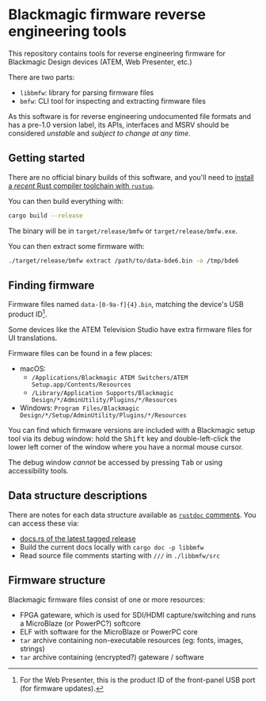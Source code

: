 # Blackmagic firmware reverse engineering tools

This repository contains tools for reverse engineering firmware for Blackmagic
Design devices (ATEM, Web Presenter, etc.)

There are two parts:

* `libbmfw`: library for parsing firmware files
* `bmfw`: CLI tool for inspecting and extracting firmware files

As this software is for reverse engineering undocumented file formats and has a
pre-1.0 version label, its APIs, interfaces and MSRV should be considered
*unstable* and *subject to change at any time*.

## Getting started

There are no official binary builds of this software, and you'll need to
[install a *recent* Rust compiler toolchain with `rustup`][install-rust].

[install-rust]: https://www.rust-lang.org/tools/install

You can then build everything with:

```sh
cargo build --release
```

The binary will be in `target/release/bmfw` or `target/release/bmfw.exe`.

You can then extract some firmware with:

```sh
./target/release/bmfw extract /path/to/data-bde6.bin -o /tmp/bde6
```

## Finding firmware

Firmware files named `data-[0-9a-f]{4}.bin`, matching the device's USB product
ID[^wpid].

Some devices like the ATEM Television Studio have extra firmware files for UI
translations.

Firmware files can be found in a few places:

* macOS:
  * `/Applications/Blackmagic ATEM Switchers/ATEM Setup.app/Contents/Resources`
  * `/Library/Application Supports/Blackmagic Design/*/AdminUtility/Plugins/*/Resources`
* Windows: `Program Files/Blackmagic Design/*/Setup/AdminUtility/Plugins/*/Resources`

You can find which firmware versions are included with a Blackmagic setup tool
via its debug window: hold the <kbd>Shift</kbd> key and double-left-click the
lower left corner of the window where you have a normal mouse cursor.

The debug window *cannot* be accessed by pressing <kbd>Tab</kbd> or using
accessibility tools.

[^wpid]: For the Web Presenter, this is the product ID of the front-panel
USB port (for firmware updates).

## Data structure descriptions

There are notes for each data structure available as
[`rustdoc` comments](https://doc.rust-lang.org/rustdoc/). You can access these
via:

* [docs.rs of the latest tagged release](https://docs.rs/libbmfw/latest/libbmfw/)
* Build the current docs locally with `cargo doc -p libbmfw`
* Read source file comments starting with `///` in `./libbmfw/src`

## Firmware structure

Blackmagic firmware files consist of one or more resources:

* FPGA gateware, which is used for SDI/HDMI capture/switching and runs a
  MicroBlaze (or PowerPC?) softcore
* ELF with software for the MicroBlaze or PowerPC core
* `tar` archive containing non-executable resources (eg: fonts, images, strings)
* `tar` archive containing (encrypted?) gateware / software
